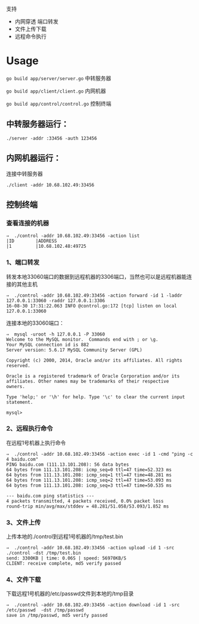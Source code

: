 支持
 
* 内网穿透 端口转发
* 文件上传下载
* 远程命令执行


# Usage

`go build app/server/server.go`   中转服务器

`go build app/client/client.go`   内网机器

`go build app/control/control.go` 控制终端



## 中转服务器运行：

`./server -addr :33456 -auth 123456`

## 内网机器运行：

连接中转服务器

`./client -addr 10.68.102.49:33456`

## 控制终端

### 查看连接的机器

```
⇒  ./control -addr 10.68.102.49:33456 -action list
|ID        |ADDRESS
|1         |10.68.102.48:49725
```

### 1、端口转发
转发本地33060端口的数据到远程机器的3306端口，当然也可以是远程机器能连接的其他主机    
```
⇒  ./control -addr 10.68.102.49:33456 -action forward -id 1 -laddr 127.0.0.1:33060 -raddr 127.0.0.1:3306
16-08-30 17:31:22.063 INFO @control.go:172 [tcp] listen on local 127.0.0.1:33060
```
连接本地的33060端口：   
```
⇒  mysql -uroot -h 127.0.0.1 -P 33060
Welcome to the MySQL monitor.  Commands end with ; or \g.
Your MySQL connection id is 882
Server version: 5.6.17 MySQL Community Server (GPL)

Copyright (c) 2000, 2014, Oracle and/or its affiliates. All rights reserved.

Oracle is a registered trademark of Oracle Corporation and/or its
affiliates. Other names may be trademarks of their respective
owners.

Type 'help;' or '\h' for help. Type '\c' to clear the current input statement.

mysql>
```

### 2、远程执行命令
在远程1号机器上执行命令    
```
⇒  ./control -addr 10.68.102.49:33456 -action exec -id 1 -cmd "ping -c 4 baidu.com"
PING baidu.com (111.13.101.208): 56 data bytes
64 bytes from 111.13.101.208: icmp_seq=0 ttl=47 time=52.323 ms
64 bytes from 111.13.101.208: icmp_seq=1 ttl=47 time=48.281 ms
64 bytes from 111.13.101.208: icmp_seq=2 ttl=47 time=53.093 ms
64 bytes from 111.13.101.208: icmp_seq=3 ttl=47 time=50.535 ms

--- baidu.com ping statistics ---
4 packets transmitted, 4 packets received, 0.0% packet loss
round-trip min/avg/max/stddev = 48.281/51.058/53.093/1.852 ms
```

### 3、文件上传
上传本地的./control到远程1号机器的/tmp/test.bin   
```
⇒  ./control -addr 10.68.102.49:33456 -action upload -id 1 -src ./control -dst /tmp/test.bin
send: 3300KB | time: 0.06S | speed: 56970KB/S
CLIENT: receive complete, md5 verify passed
```
### 4、文件下载

下载远程1号机器的/etc/passwd文件到本地的/tmp目录
```
⇒  ./control -addr 10.68.102.49:33456 -action download -id 1 -src /etc/passwd  -dst /tmp/passwd
save in /tmp/passwd, md5 verify passed
```



